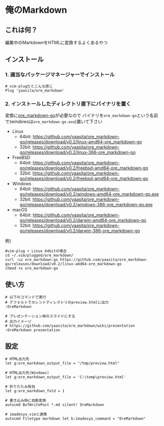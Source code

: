 俺のMarkdown
===============

## これは何？

編集中のMarkdownをHTMLに変換するよくあるやつ

## インストール

### 1. 適当なパッケージマネージャーでインストール

    # vim-plugだとこんな感じ
    Plug 'yaasita/ore_markdown'

### 2. インストールしたディレクトリ直下にバイナリを置く

変換に[ore_markdown-go](https://github.com/yaasita/ore_markdown-go)が必要なので
バイナリを`ore_markdown-go`という名前で(windowsは`ore_markdown-go.exe`)置いて下さい

* Linux
    * 64bit: https://github.com/yaasita/ore_markdown-go/releases/download/v0.2/linux-amd64-ore_markdown-go
    * 32bit: https://github.com/yaasita/ore_markdown-go/releases/download/v0.2/linux-386-ore_markdown-go
* FreeBSD
    * 64bit: https://github.com/yaasita/ore_markdown-go/releases/download/v0.2/freebsd-amd64-ore_markdown-go
    * 32bit: https://github.com/yaasita/ore_markdown-go/releases/download/v0.2/freebsd-amd64-ore_markdown-go
* Windows
    * 64bit: https://github.com/yaasita/ore_markdown-go/releases/download/v0.2/windows-amd64-ore_markdown-go.exe
    * 32bit: https://github.com/yaasita/ore_markdown-go/releases/download/v0.2/windows-386-ore_markdown-go.exe
* macOS
    * 64bit: https://github.com/yaasita/ore_markdown-go/releases/download/v0.2/darwin-amd64-ore_markdown-go
    * 32bit: https://github.com/yaasita/ore_markdown-go/releases/download/v0.2/darwin-386-ore_markdown-go

例）

    #vim-plug + Linux 64bitの場合
    cd ~/.vim/plugged/ore_markdown/
    curl -Lo ore_markdown-go https://github.com/yaasita/ore_markdown-go/releases/download/v0.2/linux-amd64-ore_markdown-go
    chmod +x ore_markdown-go

## 使い方
    
    # 以下のコマンドで実行
    # デフォルトでカレントディレクトリのpreview.htmlに出力
    :OreMarkdown

    # プレゼンテーション用のスライドにする
    # 出力イメージ
    # https://github.com/yaasita/ore_markdown/wiki/presentation
    :OreMarkdown presentation

## 設定

    # HTML出力先
    let g:ore_markdown_output_file = "/tmp/preview.html"

    # HTML出力先(Windows)
    let g:ore_markdown_output_file = 'C:\temp\preview.html'

    # 折りたたみ有効
    let g:ore_markdown_fold = 1

    # 書き込み時に自動変換
    autocmd BufWritePost *.md silent! OreMarkdown

    # imadesyo.vimと連携
    autocmd Filetype markdown let b:imadesyo_command = "OreMarkdown"

